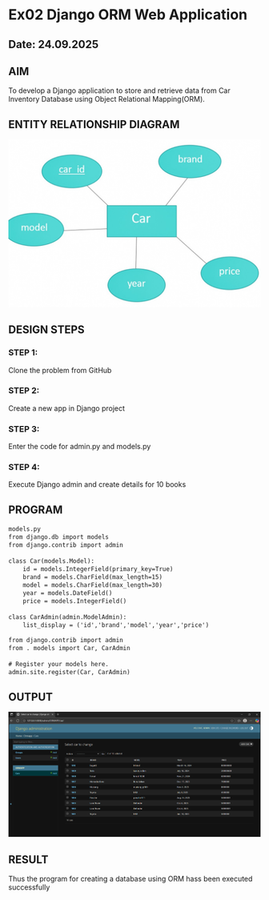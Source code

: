 # Ex02 Django ORM Web Application
## Date: 24.09.2025

## AIM
To develop a Django application to store and retrieve data from Car Inventory Database using Object Relational Mapping(ORM).

## ENTITY RELATIONSHIP DIAGRAM

![alt text](<WhatsApp Image 2025-09-17 at 14.08.43_5b7f4bef.jpg>)

## DESIGN STEPS

### STEP 1:
Clone the problem from GitHub

### STEP 2:
Create a new app in Django project

### STEP 3:
Enter the code for admin.py and models.py

### STEP 4:
Execute Django admin and create details for 10 books

## PROGRAM
```
models.py
from django.db import models
from django.contrib import admin

class Car(models.Model):
    id = models.IntegerField(primary_key=True)
    brand = models.CharField(max_length=15)
    model = models.CharField(max_length=30)
    year = models.DateField()
    price = models.IntegerField()

class CarAdmin(admin.ModelAdmin):
    list_display = ('id','brand','model','year','price')
```

```
from django.contrib import admin
from . models import Car, CarAdmin

# Register your models here.
admin.site.register(Car, CarAdmin)
```


## OUTPUT
![alt text](image.png)


## RESULT
Thus the program for creating a database using ORM hass been executed successfully
